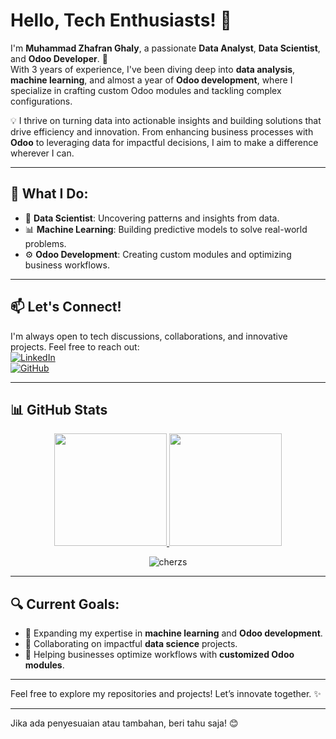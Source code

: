 # Hello, Tech Enthusiasts! 👋  

I'm **Muhammad Zhafran Ghaly**, a passionate **Data Analyst**, **Data Scientist**, and **Odoo Developer**. 🚀  
With 3 years of experience, I've been diving deep into **data analysis**, **machine learning**, and almost a year of **Odoo development**, where I specialize in crafting custom Odoo modules and tackling complex configurations.  

💡 I thrive on turning data into actionable insights and building solutions that drive efficiency and innovation. From enhancing business processes with **Odoo** to leveraging data for impactful decisions, I aim to make a difference wherever I can.  

---

## 🌟 **What I Do:**  
- 🧠 **Data Scientist**: Uncovering patterns and insights from data.  
- 📊 **Machine Learning**: Building predictive models to solve real-world problems.  
- ⚙️ **Odoo Development**: Creating custom modules and optimizing business workflows.  

---

## 📫 **Let's Connect!**  
I'm always open to tech discussions, collaborations, and innovative projects. Feel free to reach out:  
[![LinkedIn](https://img.shields.io/badge/LinkedIn-Connect-blue)](https://www.linkedin.com/in/muhammad-zhafran-ghaly-383940214/)  
[![GitHub](https://img.shields.io/badge/GitHub-Follow-black)](https://github.com/cherzs)  

---

## 📊 **GitHub Stats**  
<p align="center">
  <a href="https://github.com/cherzs">
    <img height="180em" src="https://github-readme-stats-eight-theta.vercel.app/api?username=cherzs&show_icons=true&theme=algolia&include_all_commits=true&count_private=true"/>
    <img height="180em" src="https://github-readme-stats-eight-theta.vercel.app/api/top-langs/?username=cherzs&layout=compact&langs_count=8&theme=algolia"/>
  </a>
</p>

<p align="center"> 
  <img src="https://komarev.com/ghpvc/?username=cherzs&label=Profile%20views&color=0e75b6&style=flat" alt="cherzs"/>
</p>  

---

## 🔍 **Current Goals:**  
- 🌱 Expanding my expertise in **machine learning** and **Odoo development**.  
- 🚀 Collaborating on impactful **data science** projects.  
- 🤝 Helping businesses optimize workflows with **customized Odoo modules**.  

---

Feel free to explore my repositories and projects! Let’s innovate together. ✨  

--- 

Jika ada penyesuaian atau tambahan, beri tahu saja! 😊
